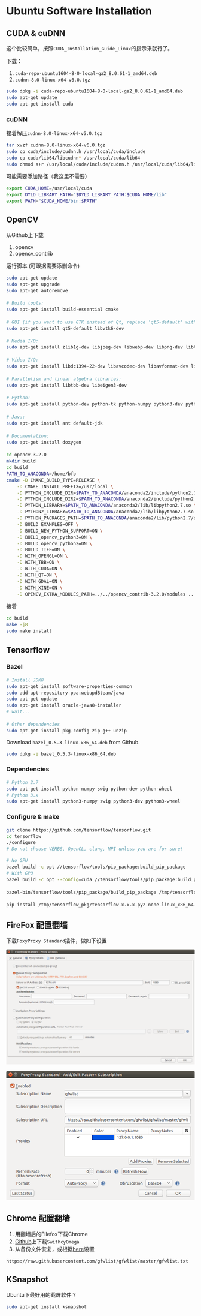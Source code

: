 # Ubuntu Software Installation

## CUDA & cuDNN

这个比较简单，按照`CUDA_Installation_Guide_Linux`的指示来就行了。

下载：

1. `cuda-repo-ubuntu1604-8-0-local-ga2_8.0.61-1_amd64.deb`
2. `cudnn-8.0-linux-x64-v6.0.tgz`

```bash
sudo dpkg -i cuda-repo-ubuntu1604-8-0-local-ga2_8.0.61-1_amd64.deb
sudo apt-get update
sudo apt-get install cuda
```

### cuDNN

接着解压`cudnn-8.0-linux-x64-v6.0.tgz`

```bash
tar xvzf cudnn-8.0-linux-x64-v6.0.tgz
sudo cp cuda/include/cudnn.h /usr/local/cuda/include
sudo cp cuda/lib64/libcudnn* /usr/local/cuda/lib64
sudo chmod a+r /usr/local/cuda/include/cudnn.h /usr/local/cuda/lib64/libcudnn*
```

可能需要添加路径（我这里不需要）

```bash
export CUDA_HOME=/usr/local/cuda
export DYLD_LIBRARY_PATH="$DYLD_LIBRARY_PATH:$CUDA_HOME/lib"
export PATH="$CUDA_HOME/bin:$PATH"
```

## OpenCV

从Github上下载

1. opencv
2. opencv_contrib

运行脚本 (可跟据需要添删命令)

```bash
sudo apt-get update
sudo apt-get upgrade
sudo apt-get autoremove

# Build tools:
sudo apt-get install build-essential cmake

# GUI (if you want to use GTK instead of Qt, replace 'qt5-default' with 'libgtkglext1-dev' and remove '-DWITH_QT=ON' option in CMake):
sudo apt-get install qt5-default libvtk6-dev

# Media I/O:
sudo apt-get install zlib1g-dev libjpeg-dev libwebp-dev libpng-dev libtiff5-dev libjasper-dev libopenexr-dev libgdal-dev

# Video I/O:
sudo apt-get install libdc1394-22-dev libavcodec-dev libavformat-dev libswscale-dev libtheora-dev libvorbis-dev libxvidcore-dev libx264-dev yasm libopencore-amrnb-dev libopencore-amrwb-dev libv4l-dev libxine2-dev

# Parallelism and linear algebra libraries:
sudo apt-get install libtbb-dev libeigen3-dev

# Python:
sudo apt-get install python-dev python-tk python-numpy python3-dev python3-tk python3-numpy

# Java:
sudo apt-get install ant default-jdk

# Documentation:
sudo apt-get install doxygen

cd opencv-3.2.0
mkdir build
cd build
PATH_TO_ANACONDA=/home/bfb
cmake -D CMAKE_BUILD_TYPE=RELEASE \
    -D CMAKE_INSTALL_PREFIX=/usr/local \
    -D PYTHON_INCLUDE_DIR=$PATH_TO_ANACONDA/anaconda2/include/python2.7/ \
    -D PYTHON_INCLUDE_DIR2=$PATH_TO_ANACONDA/anaconda2/include/python2.7/ \
    -D PYTHON_LIBRARY=$PATH_TO_ANACONDA/anaconda2/lib/libpython2.7.so \
    -D PYTHON2_LIBRARY=$PATH_TO_ANACONDA/anaconda2/lib/libpython2.7.so \
    -D PYTHON_PACKAGES_PATH=$PATH_TO_ANACONDA/anaconda2/lib/python2.7/site-packages/ \
    -D BUILD_EXAMPLES=OFF \
    -D BUILD_NEW_PYTHON_SUPPORT=ON \
    -D BUILD_opencv_python3=ON \
    -D BUILD_opencv_python2=ON \
    -D BUILD_TIFF=ON \
    -D WITH_OPENGL=ON \
    -D WITH_TBB=ON \
    -D WITH_CUDA=ON \
    -D WITH_QT=ON \
    -D WITH_GDAL=ON \
    -D WITH_XINE=ON \
    -D OPENCV_EXTRA_MODULES_PATH=../../opencv_contrib-3.2.0/modules ..
```

接着

```bash
cd build
make -j8
sudo make install
```

## Tensorflow

### Bazel

```bash
# Install JDK8
sudo apt-get install software-properties-common
sudo add-apt-repository ppa:webupd8team/java
sudo apt-get update
sudo apt-get install oracle-java8-installer
# wait...

# Other dependencies
sudo apt-get install pkg-config zip g++ unzip
```

Download `bazel_0.5.3-linux-x86_64.deb` from Github.

```bash
sudo dpkg -i bazel_0.5.3-linux-x86_64.deb
```

### Dependencies

```bash
# Python 2.7
sudo apt-get install python-numpy swig python-dev python-wheel
# Python 3.x
sudo apt-get install python3-numpy swig python3-dev python3-wheel
```

### Configure & make

```bash
git clone https://github.com/tensorflow/tensorflow.git
cd tensorflow
./configure
# Do not choose VERBS, OpenCL, clang, MPI unless you are for sure!
```

```bash
# No GPU
bazel build -c opt //tensorflow/tools/pip_package:build_pip_package
# With GPU
bazel build -c opt --config=cuda //tensorflow/tools/pip_package:build_pip_package

bazel-bin/tensorflow/tools/pip_package/build_pip_package /tmp/tensorflow_pkg

pip install /tmp/tensorflow_pkg/tensorflow-x.x.x-py2-none-linux_x86_64.whl
```

## FireFox 配置翻墙

下载`FoxyProxy Standard`插件，做如下设置

![](./img/UbuntuSoftware/proxySetting.png)

![](./img/UbuntuSoftware/patternSubscription.png)

## Chrome 配置翻墙

1. 用翻墙后的Filefox下载Chrome
2. [Github](https://github.com/FelisCatus/SwitchyOmega/releases)上下载`SwithcyOmega`
3. 从备份文件恢复，或根据[here](https://github.com/FelisCatus/SwitchyOmega/wiki/GFWList)设置

```
https://raw.githubusercontent.com/gfwlist/gfwlist/master/gfwlist.txt
```

## KSnapshot

Ubuntu下最好用的截屏软件？

```bash
sudo apt-get install ksnapshot
```

